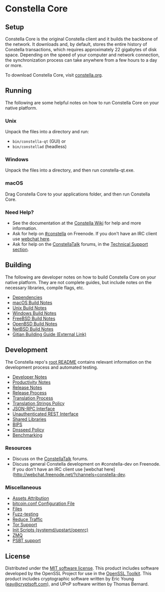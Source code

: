 Constella Core
=============

Setup
---------------------
Constella Core is the original Constella client and it builds the backbone of the network. It downloads and, by default, stores the entire history of Constella transactions, which requires approximately 22 gigabytes of disk space. Depending on the speed of your computer and network connection, the synchronization process can take anywhere from a few hours to a day or more.

To download Constella Core, visit [constella.org](https://constella.org/).

Running
---------------------
The following are some helpful notes on how to run Constella Core on your native platform.

### Unix

Unpack the files into a directory and run:

- `bin/constella-qt` (GUI) or
- `bin/constellad` (headless)

### Windows

Unpack the files into a directory, and then run constella-qt.exe.

### macOS

Drag Constella Core to your applications folder, and then run Constella Core.

### Need Help?

* See the documentation at the [Constella Wiki](https://constella.info/)
for help and more information.
* Ask for help on [#constella](http://webchat.freenode.net?channels=constella) on Freenode. If you don't have an IRC client use [webchat here](http://webchat.freenode.net?channels=constella).
* Ask for help on the [ConstellaTalk](https://constellatalk.io/) forums, in the [Technical Support section](https://constellatalk.io/c/technical-support).

Building
---------------------
The following are developer notes on how to build Constella Core on your native platform. They are not complete guides, but include notes on the necessary libraries, compile flags, etc.

- [Dependencies](dependencies.md)
- [macOS Build Notes](build-osx.md)
- [Unix Build Notes](build-unix.md)
- [Windows Build Notes](build-windows.md)
- [FreeBSD Build Notes](build-freebsd.md)
- [OpenBSD Build Notes](build-openbsd.md)
- [NetBSD Build Notes](build-netbsd.md)
- [Gitian Building Guide (External Link)](https://github.com/bitcoin-core/docs/blob/master/gitian-building.md)

Development
---------------------
The Constella repo's [root README](/README.md) contains relevant information on the development process and automated testing.

- [Developer Notes](developer-notes.md)
- [Productivity Notes](productivity.md)
- [Release Notes](release-notes.md)
- [Release Process](release-process.md)
- [Translation Process](translation_process.md)
- [Translation Strings Policy](translation_strings_policy.md)
- [JSON-RPC Interface](JSON-RPC-interface.md)
- [Unauthenticated REST Interface](REST-interface.md)
- [Shared Libraries](shared-libraries.md)
- [BIPS](bips.md)
- [Dnsseed Policy](dnsseed-policy.md)
- [Benchmarking](benchmarking.md)

### Resources
* Discuss on the [ConstellaTalk](https://constellatalk.io/) forums.
* Discuss general Constella development on #constella-dev on Freenode. If you don't have an IRC client use [webchat here](http://webchat.freenode.net/?channels=constella-dev.

### Miscellaneous
- [Assets Attribution](assets-attribution.md)
- [bitcoin.conf Configuration File](bitcoin-conf.md)
- [Files](files.md)
- [Fuzz-testing](fuzzing.md)
- [Reduce Traffic](reduce-traffic.md)
- [Tor Support](tor.md)
- [Init Scripts (systemd/upstart/openrc)](init.md)
- [ZMQ](zmq.md)
- [PSBT support](psbt.md)

License
---------------------
Distributed under the [MIT software license](/COPYING).
This product includes software developed by the OpenSSL Project for use in the [OpenSSL Toolkit](https://www.openssl.org/). This product includes
cryptographic software written by Eric Young ([eay@cryptsoft.com](mailto:eay@cryptsoft.com)), and UPnP software written by Thomas Bernard.

